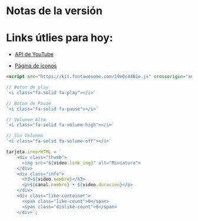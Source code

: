 # Notas de la versión 


# Links útlies para hoy: 
- [API de YouTube](https://developers.google.com/youtube/iframe_api_reference?hl=es-419)

- [Página de íconos](https://fontawesome.com/search)

```html
<script src="https://kit.fontawesome.com/19e0c4481e.js" crossorigin="anonymous"></script>
```

```js
// Boton de play
`<i class="fa-solid fa-play"></i>`

// Boton de Pause
`<i class="fa-solid fa-pause"></i>`

// Volumen Alto
`<i class="fa-solid fa-volume-high"></i>`

// Sin Volumen
`<i class="fa-solid fa-volume-off"></i>`
```

```js
tarjeta.innerHTML = `
    <div class="thumb">
      <img src="${video.link_img}" alt="Miniatura">
    </div>
    <div class="info">
      <h3>${video.nombre}</h3>
      <p>${canal.nombre} • ${video.duracion}</p>
    </div>
    <div class="like-container">
      <span class="like-count">0</span>
      <span class="dislike-count">0</span>
    </div>`;
```